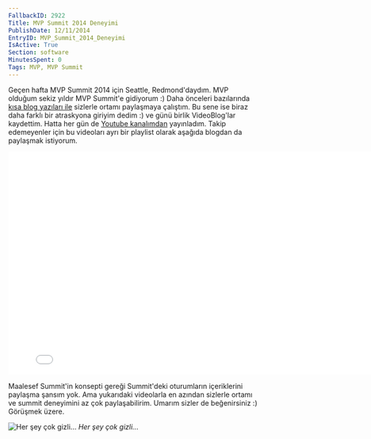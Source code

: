 ```yaml
---
FallbackID: 2922
Title: MVP Summit 2014 Deneyimi
PublishDate: 12/11/2014
EntryID: MVP_Summit_2014_Deneyimi
IsActive: True
Section: software
MinutesSpent: 0
Tags: MVP, MVP Summit
---
```

Geçen hafta MVP Summit 2014 için Seattle, Redmond'daydım. MVP olduğum
sekiz yıldır MVP Summit'e gidiyorum :) Daha önceleri bazılarında [kısa
blog yazıları ile](http://daron.yondem.com/software/search/MVP%20Summit)
sizlerle ortamı paylaşmaya çalıştım. Bu sene ise biraz daha farklı bir
atraskyona giriyim dedim :) ve günü birlik VideoBlog'lar kaydettim.
Hatta her gün de [Youtube
kanalımdan](https://www.youtube.com/user/daronyondem) yayınladım. Takip
edemeyenler için bu videoları ayrı bir playlist olarak aşağıda blogdan
da paylaşmak istiyorum.

<iframe width="800" height="450" src="//www.youtube.com/embed/videoseries?list=PLoEH73F0Yy5qtnALSZtlbHVY2ZpVWB8dX" frameborder="0" allowfullscreen></iframe>

Maalesef Summit'in konsepti gereği Summit'deki oturumların içeriklerini
paylaşma şansım yok. Ama yukarıdaki videolarla en azından sizlerle
ortamı ve summit deneyimini az çok paylaşabilirim. Umarım sizler de
beğenirsiniz :) Görüşmek üzere.

![Her şey çok
gizli...](media/MVP_Summit_2014_Deneyimi/nda.jpg)
*Her şey çok gizli...*


